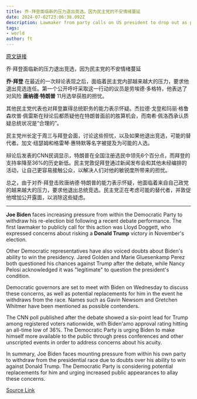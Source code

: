 ```yaml
---
title: 乔·拜登面临新的压力退出竞选，因为民主党的不安情绪蔓延
date: 2024-07-02T23:06:38.092Z
description: Lawmaker from party calls on US president to drop out as poll shows voters prefer different candidate
tags: 
- world
author: ft
---
```


[原文链接](https://ft.com/content/dcd8c99f-6d2c-4807-a951-8d532b9f320a)

乔·拜登面临新的压力退出竞选，因为民主党的不安情绪蔓延

**乔·拜登** 在最近的一次辩论表现之后，面临着民主党内部越来越大的压力，要求他退出竞选连任。第一个公开呼吁采取这一行动的议员是劳埃德·多格特，他表达了对风险 **唐纳德·特朗普** 11月选举获胜的担忧。

其他民主党代表也对拜登赢得总统职务的能力表示怀疑。杰拉德·戈登和玛丽·格鲁森坎普·佩雷斯在辩论后都质疑他在特朗普面前的胜算机会，而南希·佩洛西承认质疑总统状况是“合理的”。

民主党州长定于周三与拜登会面，讨论这些担忧，以及如果他退出竞选，可能的替代者。加文·纽瑟姆和格雷琴·惠特默等名字被提及为可能的人选。

辩论后发表的CNN民调显示，特朗普在全国注册选民中领先6个百分点，而拜登的支持率降至36%的历史新低。民主党敦促拜登通过新闻发布会和其他未经编排的活动，让自己更容易接触公众，以解决人们对他的敏锐度所带来的担忧。

总之，由于对乔·拜登击败唐纳德·特朗普的能力表示怀疑，他面临着来自自己政党的越来越大的压力，要求他退出总统竞选。民主党正在考虑可能的替代者，并敦促他增加公开露面，以消除这些疑虑。

---

 **Joe Biden** faces increasing pressure from within the Democratic Party to withdraw his re-election bid following a recent debate performance. The first lawmaker to publicly call for this action was Lloyd Doggett, who expressed concerns about risking a **Donald Trump** victory in November's election.

Other Democratic representatives have also voiced doubts about Biden's ability to win the presidency. Jared Golden and Marie Gluesenkamp Perez both questioned his chances against Trump after the debate, while Nancy Pelosi acknowledged it was "legitimate" to question the president's condition.

Democratic governors are set to meet with Biden on Wednesday to discuss these concerns, as well as potential replacements for him in the event he withdraws from the race. Names such as Gavin Newsom and Gretchen Whitmer have been mentioned as possible contenders.

The CNN poll published after the debate showed a six-point lead for Trump among registered voters nationwide, with Biden'amo approval rating hitting an all-time low of 36%. The Democratic Party is urging Biden to make himself more available to the public through press conferences and other unscripted events in order to address concerns about his acuity.

In summary, Joe Biden faces mounting pressure from within his own party to withdraw from the presidential race due to doubts over his ability to win against Donald Trump. The Democratic Party is considering potential replacements for him and urging increased public appearances to allay these concerns.

[Source Link](https://ft.com/content/dcd8c99f-6d2c-4807-a951-8d532b9f320a)

